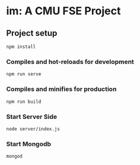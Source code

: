 # im: A CMU FSE Project

## Project setup
```
npm install
```

### Compiles and hot-reloads for development
```
npm run serve
```

### Compiles and minifies for production
```
npm run build
```

### Start Server Side
```
node server/index.js
```

### Start Mongodb
```
mongod
```
